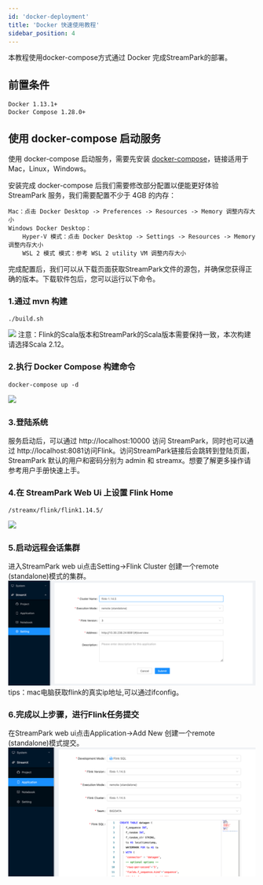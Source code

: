 ```yaml
---
id: 'docker-deployment'
title: 'Docker 快速使用教程'
sidebar_position: 4
---
```


本教程使用docker-compose方式通过 Docker 完成StreamPark的部署。
## 前置条件
    Docker 1.13.1+
    Docker Compose 1.28.0+
## 使用 docker-compose 启动服务

使用 docker-compose 启动服务，需要先安装 [docker-compose](https://docs.docker.com/compose/install/)，链接适用于 Mac，Linux，Windows。

安装完成 docker-compose 后我们需要修改部分配置以便能更好体验 StreamPark 服务，我们需要配置不少于 4GB 的内存：

    Mac：点击 Docker Desktop -> Preferences -> Resources -> Memory 调整内存大小
    Windows Docker Desktop：
        Hyper-V 模式：点击 Docker Desktop -> Settings -> Resources -> Memory 调整内存大小
        WSL 2 模式 模式：参考 WSL 2 utility VM 调整内存大小

完成配置后，我们可以从下载页面获取StreamPark文件的源包，并确保您获得正确的版本。下载软件包后，您可以运行以下命令。

### 1.通过 mvn 构建
```
./build.sh
```
![](/doc/image/streamx_build.png)
注意：Flink的Scala版本和StreamPark的Scala版本需要保持一致，本次构建请选择Scala 2.12。

### 2.执行 Docker Compose 构建命令
```
docker-compose up -d
```
![](/doc/image/streamx_docker-compose.png)
### 3.登陆系统

服务启动后，可以通过 http://localhost:10000 访问 StreamPark，同时也可以通过 http://localhost:8081访问Flink。访问StreamPark链接后会跳转到登陆页面，StreamPark 默认的用户和密码分别为 admin 和 streamx。想要了解更多操作请参考用户手册快速上手。

### 4.在 StreamPark Web Ui 上设置 Flink Home
```
/streamx/flink/flink1.14.5/
```
![](/doc/image/streamx_flinkhome.png)
### 5.启动远程会话集群

进入StreamPark web ui点击Setting->Flink Cluster 创建一个remote (standalone)模式的集群。
![](/doc/image/remote.png)
tips：mac电脑获取flink的真实ip地址,可以通过ifconfig。

### 6.完成以上步骤，进行Flink任务提交

在StreamPark web ui点击Application->Add New 创建一个remote (standalone)模式提交。
![](/doc/image/remoteSubmission.png)
